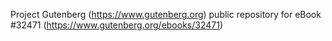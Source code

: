 Project Gutenberg (https://www.gutenberg.org) public repository for eBook #32471 (https://www.gutenberg.org/ebooks/32471)
